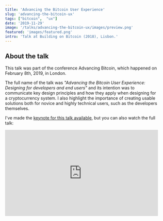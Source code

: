```yaml
---
title: 'Advancing the Bitcoin User Experience'
slug: 'advancing-the-bitcoin-ux'
tags: ["bitcoin",  "ux"]
date: '2019-11-29'
image: '/talks/advancing-the-bitcoin-ux/images/preview.png'
featured: 'images/featured.png'
intro: 'Talk at Building on Bitcoin (2018), Lisbon.'
---
```


## About the talk

This talk was part of the conference Advancing Bitcoin, which happened on February 8th, 2019, in London.

The full name of the talk was *"Advancing the Bitcoin User Experience: Designing for developers and end users"* and its intention was to communicate key design principles and how they apply when designing for a cryptocurrency system. I also highlight the importance of creating usable solutions both for novice and highly technical users, such as the developers themselves.

I've made the [keynote for this talk available](https://drive.google.com/file/d/1cmINRM49Z49LHZU0eWpOojUlfjzdyF1R/view?usp=sharing), but you can also watch the full talk:

<div style="padding:56.25% 0 0 0;position:relative;"><iframe src="https://player.vimeo.com/video/316635128" style="position:absolute;top:0;left:0;width:100%;height:100%;" frameborder="0" allow="autoplay; fullscreen" allowfullscreen></iframe></div><script src="https://player.vimeo.com/api/player.js"></script>
